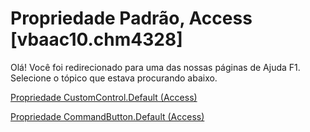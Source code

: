 
# Propriedade Padrão, Access [vbaac10.chm4328]

Olá! Você foi redirecionado para uma das nossas páginas de Ajuda F1. Selecione o tópico que estava procurando abaixo.

[Propriedade CustomControl.Default (Access)](http://msdn.microsoft.com/library/ffe92e84-4bfa-56a2-298e-00d448f8dc29%28Office.15%29.aspx)

[Propriedade CommandButton.Default (Access)](http://msdn.microsoft.com/library/b643350e-9a89-a0ff-b8dd-f1c2c1392992%28Office.15%29.aspx)

